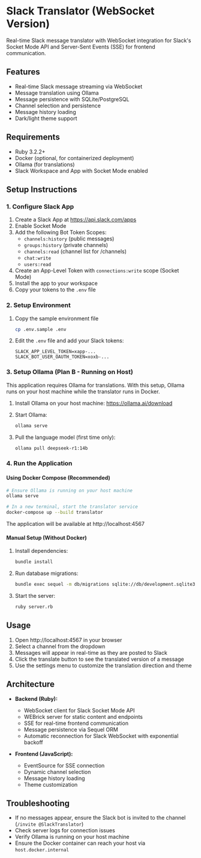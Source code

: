 # Slack Translator (WebSocket Version)

Real-time Slack message translator with WebSocket integration for Slack's Socket Mode API and Server-Sent Events (SSE) for frontend communication.

## Features

- Real-time Slack message streaming via WebSocket
- Message translation using Ollama
- Message persistence with SQLite/PostgreSQL
- Channel selection and persistence
- Message history loading
- Dark/light theme support

## Requirements

- Ruby 3.2.2+
- Docker (optional, for containerized deployment)
- Ollama (for translations)
- Slack Workspace and App with Socket Mode enabled

## Setup Instructions

### 1. Configure Slack App

1. Create a Slack App at https://api.slack.com/apps
2. Enable Socket Mode
3. Add the following Bot Token Scopes:
   - `channels:history`    (public messages)
   - `groups:history`     (private channels)
   - `channels:read`      (channel list for /channels)
   - `chat:write`
   - `users:read`
4. Create an App-Level Token with `connections:write` scope (Socket Mode)
5. Install the app to your workspace
6. Copy your tokens to the `.env` file

### 2. Setup Environment

1. Copy the sample environment file
   ```bash
   cp .env.sample .env
   ```

2. Edit the `.env` file and add your Slack tokens:
   ```
   SLACK_APP_LEVEL_TOKEN=xapp-...
   SLACK_BOT_USER_OAUTH_TOKEN=xoxb-...
   ```

### 3. Setup Ollama (Plan B - Running on Host)

This application requires Ollama for translations. With this setup, Ollama runs on your host machine while the translator runs in Docker.

1. Install Ollama on your host machine: https://ollama.ai/download

2. Start Ollama:
   ```bash
   ollama serve
   ```

3. Pull the language model (first time only):
   ```bash
   ollama pull deepseek-r1:14b
   ```

### 4. Run the Application

#### Using Docker Compose (Recommended)

```bash
# Ensure Ollama is running on your host machine
ollama serve

# In a new terminal, start the translator service
docker-compose up --build translator
```

The application will be available at http://localhost:4567

#### Manual Setup (Without Docker)

1. Install dependencies:
   ```bash
   bundle install
   ```

2. Run database migrations:
   ```bash
   bundle exec sequel -m db/migrations sqlite://db/development.sqlite3
   ```

3. Start the server:
   ```bash
   ruby server.rb
   ```

## Usage

1. Open http://localhost:4567 in your browser
2. Select a channel from the dropdown
3. Messages will appear in real-time as they are posted to Slack
4. Click the translate button to see the translated version of a message
5. Use the settings menu to customize the translation direction and theme

## Architecture

- **Backend (Ruby):**
  - WebSocket client for Slack Socket Mode API
  - WEBrick server for static content and endpoints
  - SSE for real-time frontend communication
  - Message persistence via Sequel ORM
  - Automatic reconnection for Slack WebSocket with exponential backoff

- **Frontend (JavaScript):**
  - EventSource for SSE connection
  - Dynamic channel selection
  - Message history loading
  - Theme customization

## Troubleshooting

- If no messages appear, ensure the Slack bot is invited to the channel (`/invite @SlackTranslator`)
- Check server logs for connection issues
- Verify Ollama is running on your host machine
- Ensure the Docker container can reach your host via `host.docker.internal`